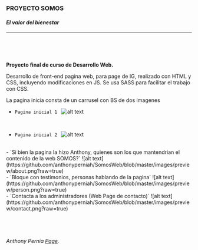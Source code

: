  ### **PROYECTO SOMOS**
 #### ***El valor del bienestar***
----

<br/>
<br/>
<br/>

**Proyecto final de curso de Desarrollo Web.**

Desarrollo de front-end pagina web, para page de IG, realizado con HTML y CSS, incluyendo modificaciones en JS. Se usa SASS para facilitar el trabajo con CSS. 

La pagina inicia consta de un carrusel con BS de dos imagenes

 - `Pagina inicial 1 `
![alt text](https://github.com/anthonyperniah/SomosWeb/blob/master/images/preview/main1.png?raw=true)
<br/>

 - `Pagina inicial 2 `
![alt text](https://github.com/anthonyperniah/SomosWeb/blob/master/images/preview/main2.png?raw=true)
<br/>
 - `Si bien la pagina la hizo Anthony, quienes son los que mantendrian el contenido de la web SOMOS?`
![alt text](https://github.com/anthonyperniah/SomosWeb/blob/master/images/preview/about.png?raw=true)
<br/>
 - `Bloque con testimonios, personas hablando de la pagina`
![alt text](https://github.com/anthonyperniah/SomosWeb/blob/master/images/preview/person.png?raw=true)
<br/>
 - `Contacta a los administradores (Web Page de contacto)`
 ![alt text](https://github.com/anthonyperniah/SomosWeb/blob/master/images/preview/contact.png?raw=true)
<br/>
<br/>
<br/>
<br/>




  
    
    

###### Anthony Pernia [Page](https://anthonyperniah.github.io/).   
  

